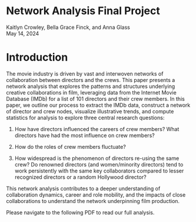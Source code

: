 # Network Analysis Final Project  
Kaitlyn Crowley, Bella Grace Finck, and Anna Glass  
May 14, 2024  

# Introduction

The movie industry is driven by vast and interwoven networks of
collaboration between directors and the crews. This paper presents a
network analysis that explores the patterns and structures underlying
creative collaborations in film, leveraging data from the Internet Movie
Database (IMDb) for a list of 101 directors and their crew members. In
this paper, we outline our process to extract the IMDb data, construct a
network of director and crew nodes, visualize illustrative trends, and
compute statistics for analysis to explore three central research
questions:

1.  How have directors influenced the careers of crew members? What
    directors have had the most influence on crew members?

2.  How do the roles of crew members fluctuate?

3.  How widespread is the phenomenon of directors re-using the same
    crew? Do renowned directors (and women/minority directors) tend to
    work persistently with the same key collaborators compared to lesser
    recognized directors or a random Hollywood director?

This network analysis contributes to a deeper understanding of
collaboration dynamics, career and role mobility, and the impacts of
close collaborations to understand the network underpinning film
production.

Please navigate to the following PDF to read our full analysis.
